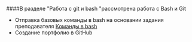 ####В разделе "Работа с git и bash "рассмотрена работа с Bash и Git

- Отправка базовых команды в bash на основании задания преподавателя [Команды в bash](https://drive.google.com/file/d/1gMbCirdbqWmNoqXwM_twrQ22K5hGD4qU/view?usp=sharing)
- Создание портфолио в GitHub


